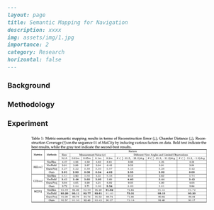 ```markdown
---
layout: page
title: Semantic Mapping for Navigation
description: xxxx
img: assets/img/1.jpg
importance: 2
category: Research
horizontal: false
---

```

### Background



### Methodology



### Experiment

<p align="center">
  <img src="assets/img/project_preview/2024_tase_comp_table.png" width="80%" />
</p>
